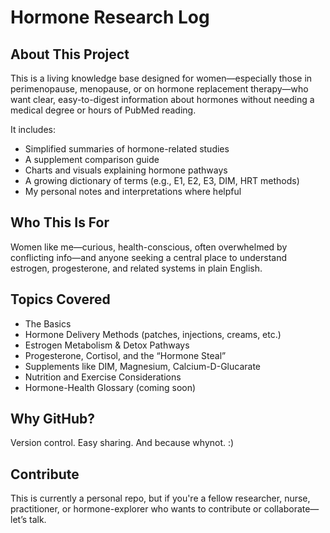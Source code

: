 # Hormone Research Log

## About This Project
This is a living knowledge base designed for women—especially those in perimenopause, menopause, or on hormone replacement therapy—who want clear, easy-to-digest information about hormones without needing a medical degree or hours of PubMed reading.

It includes:
- Simplified summaries of hormone-related studies
- A supplement comparison guide
- Charts and visuals explaining hormone pathways
- A growing dictionary of terms (e.g., E1, E2, E3, DIM, HRT methods)
- My personal notes and interpretations where helpful

## Who This Is For
Women like me—curious, health-conscious, often overwhelmed by conflicting info—and anyone seeking a central place to understand estrogen, progesterone, and related systems in plain English.

## Topics Covered
- The Basics
- Hormone Delivery Methods (patches, injections, creams, etc.)
- Estrogen Metabolism & Detox Pathways
- Progesterone, Cortisol, and the “Hormone Steal”
- Supplements like DIM, Magnesium, Calcium-D-Glucarate
- Nutrition and Exercise Considerations
- Hormone-Health Glossary (coming soon)

## Why GitHub?
Version control. Easy sharing. And because whynot. :)

## Contribute
This is currently a personal repo, but if you're a fellow researcher, nurse, practitioner, or hormone-explorer who wants to contribute or collaborate—let’s talk.
